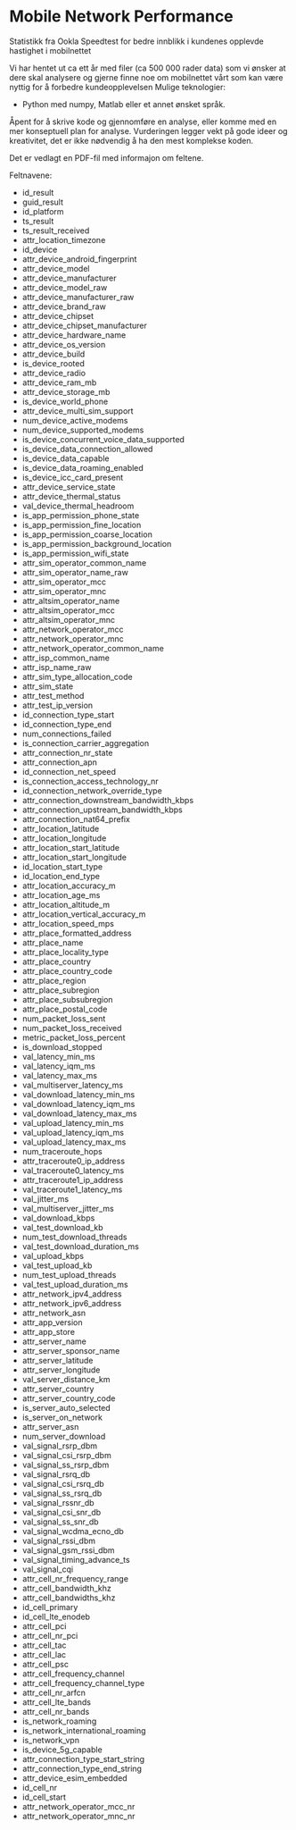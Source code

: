 # Mobile Network Performance

Statistikk fra Ookla Speedtest for bedre innblikk i kundenes opplevde hastighet i mobilnettet

Vi har hentet ut ca ett år med filer (ca 500 000 rader data) som vi ønsker at dere skal analysere og gjerne finne noe 
om mobilnettet vårt som kan være nyttig for å forbedre kundeopplevelsen
Mulige teknologier: 
- Python med numpy, Matlab eller et annet ønsket språk.

Åpent for å skrive kode og gjennomføre en analyse, eller komme med en mer konseptuell plan for analyse.
Vurderingen legger vekt på gode ideer og kreativitet, det er ikke nødvendig å ha den mest komplekse koden. 

Det er vedlagt en PDF-fil med informajon om feltene.  

Feltnavene: 
- id_result
- guid_result
- id_platform
- ts_result
- ts_result_received
- attr_location_timezone
- id_device
- attr_device_android_fingerprint
- attr_device_model
- attr_device_manufacturer
- attr_device_model_raw
- attr_device_manufacturer_raw
- attr_device_brand_raw
- attr_device_chipset
- attr_device_chipset_manufacturer
- attr_device_hardware_name
- attr_device_os_version
- attr_device_build
- is_device_rooted
- attr_device_radio
- attr_device_ram_mb
- attr_device_storage_mb
- is_device_world_phone
- attr_device_multi_sim_support
- num_device_active_modems
- num_device_supported_modems
- is_device_concurrent_voice_data_supported
- is_device_data_connection_allowed
- is_device_data_capable
- is_device_data_roaming_enabled
- is_device_icc_card_present
- attr_device_service_state
- attr_device_thermal_status
- val_device_thermal_headroom
- is_app_permission_phone_state
- is_app_permission_fine_location
- is_app_permission_coarse_location
- is_app_permission_background_location
- is_app_permission_wifi_state
- attr_sim_operator_common_name
- attr_sim_operator_name_raw
- attr_sim_operator_mcc
- attr_sim_operator_mnc
- attr_altsim_operator_name
- attr_altsim_operator_mcc
- attr_altsim_operator_mnc
- attr_network_operator_mcc
- attr_network_operator_mnc
- attr_network_operator_common_name
- attr_isp_common_name
- attr_isp_name_raw
- attr_sim_type_allocation_code
- attr_sim_state
- attr_test_method
- attr_test_ip_version
- id_connection_type_start
- id_connection_type_end
- num_connections_failed
- is_connection_carrier_aggregation
- attr_connection_nr_state
- attr_connection_apn
- id_connection_net_speed
- is_connection_access_technology_nr
- id_connection_network_override_type
- attr_connection_downstream_bandwidth_kbps
- attr_connection_upstream_bandwidth_kbps
- attr_connection_nat64_prefix
- attr_location_latitude
- attr_location_longitude
- attr_location_start_latitude
- attr_location_start_longitude
- id_location_start_type
- id_location_end_type
- attr_location_accuracy_m
- attr_location_age_ms
- attr_location_altitude_m
- attr_location_vertical_accuracy_m
- attr_location_speed_mps
- attr_place_formatted_address
- attr_place_name
- attr_place_locality_type
- attr_place_country
- attr_place_country_code
- attr_place_region
- attr_place_subregion
- attr_place_subsubregion
- attr_place_postal_code
- num_packet_loss_sent
- num_packet_loss_received
- metric_packet_loss_percent
- is_download_stopped
- val_latency_min_ms
- val_latency_iqm_ms
- val_latency_max_ms
- val_multiserver_latency_ms
- val_download_latency_min_ms
- val_download_latency_iqm_ms
- val_download_latency_max_ms
- val_upload_latency_min_ms
- val_upload_latency_iqm_ms
- val_upload_latency_max_ms
- num_traceroute_hops
- attr_traceroute0_ip_address
- val_traceroute0_latency_ms
- attr_traceroute1_ip_address
- val_traceroute1_latency_ms
- val_jitter_ms
- val_multiserver_jitter_ms
- val_download_kbps
- val_test_download_kb
- num_test_download_threads
- val_test_download_duration_ms
- val_upload_kbps
- val_test_upload_kb
- num_test_upload_threads
- val_test_upload_duration_ms
- attr_network_ipv4_address
- attr_network_ipv6_address
- attr_network_asn
- attr_app_version
- attr_app_store
- attr_server_name
- attr_server_sponsor_name
- attr_server_latitude
- attr_server_longitude
- val_server_distance_km
- attr_server_country
- attr_server_country_code
- is_server_auto_selected
- is_server_on_network
- attr_server_asn
- num_server_download
- val_signal_rsrp_dbm
- val_signal_csi_rsrp_dbm
- val_signal_ss_rsrp_dbm
- val_signal_rsrq_db
- val_signal_csi_rsrq_db
- val_signal_ss_rsrq_db
- val_signal_rssnr_db
- val_signal_csi_snr_db
- val_signal_ss_snr_db
- val_signal_wcdma_ecno_db
- val_signal_rssi_dbm
- val_signal_gsm_rssi_dbm
- val_signal_timing_advance_ts
- val_signal_cqi
- attr_cell_nr_frequency_range
- attr_cell_bandwidth_khz
- attr_cell_bandwidths_khz
- id_cell_primary
- id_cell_lte_enodeb
- attr_cell_pci
- attr_cell_nr_pci
- attr_cell_tac
- attr_cell_lac
- attr_cell_psc
- attr_cell_frequency_channel
- attr_cell_frequency_channel_type
- attr_cell_nr_arfcn
- attr_cell_lte_bands
- attr_cell_nr_bands
- is_network_roaming
- is_network_international_roaming
- is_network_vpn
- is_device_5g_capable
- attr_connection_type_start_string
- attr_connection_type_end_string
- attr_device_esim_embedded
- id_cell_nr
- id_cell_start
- attr_network_operator_mcc_nr
- attr_network_operator_mnc_nr